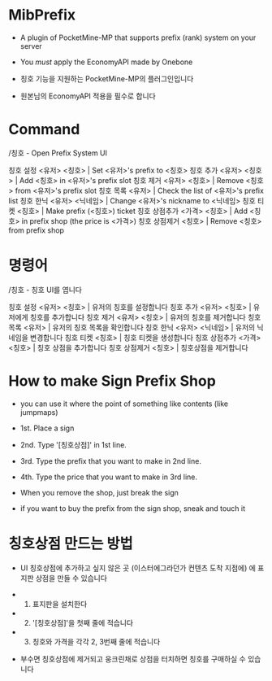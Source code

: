 # MibPrefix

- A plugin of PocketMine-MP that supports prefix (rank) system on your server
- You *must* apply the EconomyAPI made by Onebone

- 칭호 기능을 지원하는 PocketMine-MP의 플러그인입니다
- 원본님의 EconomyAPI 적용을 필수로 합니다


# Command

/칭호 - Open Prefix System UI

칭호 설정 <유저> <칭호> | Set <유저>'s prefix to <칭호>
칭호 추가 <유저> <칭호> | Add <칭호> in <유저>'s prefix slot
칭호 제거 <유저> <칭호> | Remove <칭호> from <유저>'s prefix slot
칭호 목록 <유저> | Check the list of <유저>'s prefix list
칭호 한닉 <유저> <닉네임> | Change <유저>'s nickname to <닉네임>
칭호 티켓 <칭호> | Make prefix (<칭호>) ticket
칭호 상점추가 <가격> <칭호> | Add <칭호> in prefix shop (the price is <가격>)
칭호 상점제거 <칭호> | Remove <칭호> from prefix shop


# 명령어

/칭호 - 칭호 UI를 엽니다

칭호 설정 <유저> <칭호> | 유저의 칭호를 설정합니다
칭호 추가 <유저> <칭호> | 유저에게 칭호를 추가합니다
칭호 제거 <유저> <칭호> | 유저의 칭호를 제거합니다
칭호 목록 <유저> | 유저의 칭호 목록을 확인합니다
칭호 한닉 <유저> <닉네임> | 유저의 닉네임을 변경합니다
칭호 티켓 <칭호> | 칭호 티켓을 생성합니다
칭호 상점추가 <가격> <칭호> | 칭호 상점을 추가합니다
칭호 상점제거 <칭호> | 칭호상점을 제거합니다


# How to make Sign Prefix Shop

- you can use it where the point of something like contents (like jumpmaps)

- 1st. Place a sign
- 2nd. Type '[칭호상점]' in 1st line.
- 3rd. Type the prefix that you want to make in 2nd line.
- 4th. Type the price that you want to make in 3rd line.

- When you remove the shop, just break the sign
- if you want to buy the prefix from the sign shop, sneak and touch it


# 칭호상점 만드는 방법

- UI 칭호상점에 추가하고 싶지 않은 곳 (이스터에그라던가 컨텐츠 도착 지점에) 에 표지판 상점을 만들 수 있습니다

- 1. 표지판을 설치한다
- 2. '[칭호상점]'을 첫째 줄에 적습니다
- 3. 칭호와 가격을 각각 2, 3번째 줄에 적습니다

- 부수면 칭호상점에 제거되고 웅크린채로 상점을 터치하면 칭호를 구매하실 수 있습니다
